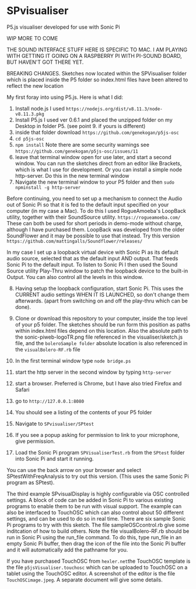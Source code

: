 # SPvisualiser
P5.js visualiser developed for use with Sonic Pi

WIP MORE TO COME

THE SOUND INTERFACE STUFF HERE IS SPECIFIC TO MAC. I AM PLAYING WITH GETTING IT GOING ON A RASPBERRY PI WITH PI-SOUND BOARD, BUT HAVEN'T GOT THERE YET.

BREAKING CHANGES. Sketches now located within the SPVisualiser folder which is placed inside the P5 folder so index.html files have been altered to reflect the new location

My first foray into using P5.js. Here is what I did:
1. Install node.js  I used `https://nodejs.org/dist/v8.11.3/node-v8.11.3.pkg`
2. Install P5.js      I used ver 0.6.1 and placed the unzipped folder on my Desktop in folder P5. (see point 9. if yours is different)
3. inside that folder download `https://github.com/genekogan/p5js-osc`
4. `cd p5js-osc`
5. `npm install`  Note there are some security warnings see `https://github.com/genekogan/p5js-osc/issues/11`
6. leave that terminal window open for use later, and start a second window.
You can run the sketches direct from an editor like Brackets, which is what I use for development.
Or you can install a simple node http-server. Do this in the new terminal window
7. Navigate the new terminal window to your P5 folder and then `sudo npminstall -g http-server`

Before continuing, you need to set up a mechanism to connect the Audio out of Sonic Pi so that it is fed to the default input specified on your computer (in my case a Mac). To do this I used RogueAmoeba's LoopBack utility, together with their SoundSource utility. `https://rogueamoeba.com/` These can both be used for short periods in demo-mode without charge, although I have purchased them. LoopBack was developed from the older SoundFlower and it may be possible to use that instead. Try this version `https://github.com/mattingalls/Soundflower/releases/`

In my case I set up a loopback virtual device with Sonic Pi as its default audio source, selected that as the default input AND output. That feeds Sonic Pi to the default input. To listen to Sonic Pi I then used the Sound Source utility Play-Thru window to patch the loopback device to the built-in Output. You can also control all the levels in this window.

8. Having setup the loopback configuration, start Sonic Pi. This uses the CURRENT audio settings WHEN IT IS LAUNCHED, so don't change them afterwards. (apart from switching on and off the play-thru which can be done).

9. Clone or download this repository to your computer, inside the top level of your p5 folder. The sketches should be run form this position as paths within index.html files depend on this location. Also the absolute path to the sonic-piweb-logoTR.png file referenced in the visualiser/sketch.js file, and the `boleroSample folder` absolute location is also referenced in the `visualBolero-RF.rb` file 
  
10. In the first terminal window type `node bridge.ps`
11. start the http server in the second window by typing `http-server`
12. start a browser. Preferred is Chrome, but I have also tried Firefox and Safari
13. go to `http://127.0.0.1:8080`
14. You should see a listing of the contents of your P5 folder
15. Navigate to `SPvisualiser/SPtest`
16. If you see a popup asking for permission to link to your microphone, give permission.
17. Load the Sonic Pi program `SPVisualiserTest.rb` from the `SPtest` folder into Sonic Pi and start it running.

You can use the back arrow on your browser and select  SPtestWithFreqAnalysis to try out this version. (This uses the same Sonic Pi program as SPtest). 

The third example SPvisualDisplay is highly configurable via OSC controlled settings. A block of code can be added in Sonic Pi to various existing programs to enable them to be run with visual support. The example can also be interfaced to TouchOSC which can also control about 50 different settings, and can be used to do so in real time. There are six sample Sonic Pi programs to try with this sketch. The file sampleOSCcontrol.rb give some inditcation of how to build others. Note the file visualBolero-RF.rb should be run in Sonic Pi using the run_file command. To do this, type run_file in an empty Sonic Pi buffer, then drag the icon of the file into the Sonic Pi buffer and it will automatically add the pathname for you.

If you have purchased TouchOSC from `hexler.net`the TouchOSC template is the file `p5jsVisualiser.touchosc` which can be uploaded to TouchOSC on a tablet using the TouchOSC editor. A screenshot of the editor is the file `TouchOSCimage.jpeg`. A separate document will give some details.
